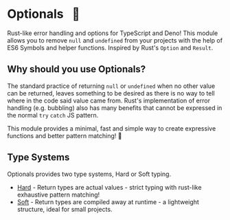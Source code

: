 # Optionals&nbsp;&nbsp; 🦀

Rust-like error handling and options for TypeScript and Deno! This module allows you to remove `null` and `undefined` from your projects with the help of ES6 Symbols and helper functions. Inspired by Rust's `Option` and `Result`.

## Why should you use Optionals?

The standard practice of returning `null` or `undefined` when no other value can be returned, leaves something to be desired as there is no way to tell where in the code said value came from. Rust's implementation of error handling (e.g. bubbling) also has many benefits that cannot be expressed in the normal `try` `catch` JS pattern.

This module provides a minimal, fast and simple way to create expressive functions and better pattern matching! 🚀

## Type Systems

Optionals provides two type systems, Hard or Soft typing.

- [Hard](https://github.com/OliverBrotchie/optionals/blob/main/hard.md) - Return types are actual values - strict typing with rust-like exhaustive pattern matching!
- [Soft](https://github.com/OliverBrotchie/optionals/blob/main/soft.md) - Return types are compiled away at runtime - a lightweight structure, ideal for small projects.
